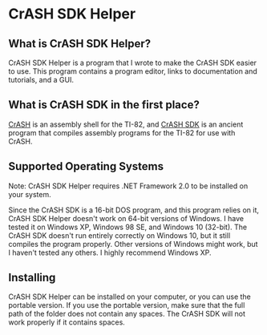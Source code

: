 # CrASH SDK Helper
## What is CrASH SDK Helper?
CrASH SDK Helper is a program that I wrote to make the CrASH SDK easier to use. This program contains a program editor, links to documentation and tutorials, and a GUI.
## What is CrASH SDK in the first place?
[CrASH](https://www.ticalc.org/archives/files/fileinfo/87/8772.html) is an assembly shell for the TI-82, and [CrASH SDK](https://www.ticalc.org/archives/files/fileinfo/87/8773.html) is an ancient program that compiles assembly programs for the TI-82 for use with CrASH.
## Supported Operating Systems
Note: CrASH SDK Helper requires .NET Framework 2.0 to be installed on your system.

Since the CrASH SDK is a 16-bit DOS program, and this program relies on it, CrASH SDK Helper doesn't work on 64-bit versions of Windows. I have tested it on Windows XP, Windows 98 SE, and Windows 10 (32-bit). The CrASH SDK doesn't run entirely correctly on Windows 10, but it still compiles the program properly. Other versions of Windows might work, but I haven't tested any others. I highly recommend Windows XP.

## Installing
CrASH SDK Helper can be installed on your computer, or you can use the portable version. If you use the portable version, make sure that the full path of the folder does not contain any spaces. The CrASH SDK will not work properly if it contains spaces.
